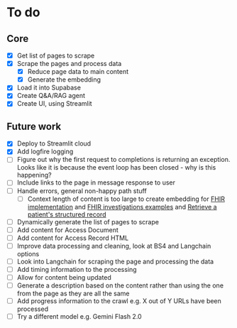 # To do

## Core

- [X] Get list of pages to scrape
- [X] Scrape the pages and process data
  - [X] Reduce page data to main content
  - [X] Generate the embedding
- [X] Load it into Supabase
- [X] Create Q&A/RAG agent
- [X] Create UI, using Streamlit

## Future work

- [X] Deploy to Streamlit cloud
- [X] Add logfire logging
- [ ] Figure out why the first request to completions is returning an exception. Looks like it is because the event loop
  has been closed - why is this happening?
- [ ] Include links to the page in message response to user
- [ ] Handle errors, general non-happy path stuff
  - [ ] Context length of content is too large to create embedding for
    [FHIR implementation](https://developer.nhs.uk/apis/gpconnect-1-6-0/development_fhir_api_guidance.html) and
    [FHIR investigations examples](https://developer.nhs.uk/apis/gpconnect-1-6-0/accessrecord_structured_development_fhir_examples_pathology.html) and
    [Retrieve a patient's structured record](https://developer.nhs.uk/apis/gpconnect-1-6-0/accessrecord_structured_development_retrieve_patient_record.html)
- [ ] Dynamically generate the list of pages to scrape
- [ ] Add content for Access Document
- [ ] Add content for Access Record HTML
- [ ] Improve data processing and cleaning, look at BS4 and Langchain options
- [ ] Look into Langchain for scraping the page and processing the data
- [ ] Add timing information to the processing
- [ ] Allow for content being updated
- [ ] Generate a description based on the content rather than using the one from the page as they are all the same
- [ ] Add progress information to the crawl e.g. X out of Y URLs have been processed
- [ ] Try a different model e.g. Gemini Flash 2.0

